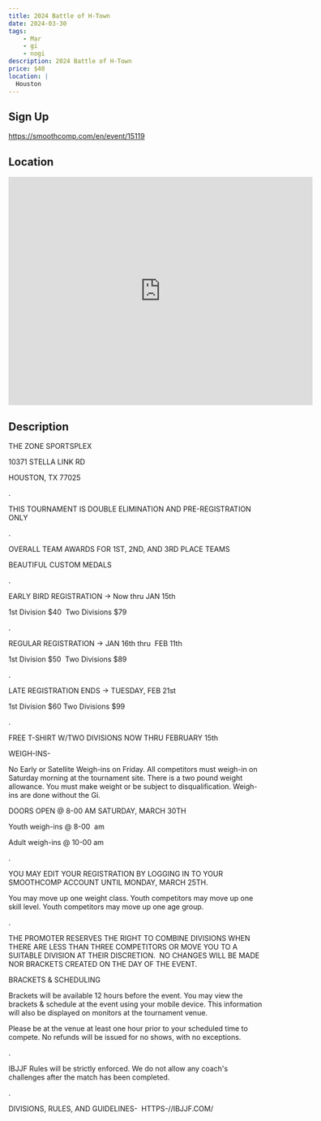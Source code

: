 ```yaml
---
title: 2024 Battle of H-Town
date: 2024-03-30
tags:
    - Mar
    - gi 
    - nogi 
description: 2024 Battle of H-Town
price: $40
location: |
  Houston
---
```

## Sign Up
https://smoothcomp.com/en/event/15119

## Location
<iframe src="https://www.google.com/maps/embed?pb=!1m18!1m12!1m3!1d12345.6789!2d-95.4374084!3d29.6694300!2m3!1f0!2f0!3f0!3m2!1i1024!2i768!4f13.1!3m3!1m2!1s0x0%3A0x0!2z29.6694300!5e0!3m2!1sen!2sus!4v1234567890" width="600" height="450" style="border:0;" allowfullscreen="" loading="lazy"></iframe>

## Description
THE ZONE SPORTSPLEX


10371 STELLA LINK RD


HOUSTON, TX 77025


.


THIS TOURNAMENT IS DOUBLE ELIMINATION AND PRE-REGISTRATION ONLY


.


OVERALL TEAM AWARDS FOR 1ST, 2ND, AND 3RD PLACE TEAMS


BEAUTIFUL CUSTOM MEDALS


.


EARLY BIRD REGISTRATION -> Now thru JAN 15th


1st Division $40  Two Divisions $79


.


REGULAR REGISTRATION -> JAN 16th thru  FEB 11th


1st Division $50  Two Divisions $89


.


LATE REGISTRATION ENDS -> TUESDAY, FEB 21st


1st Division $60 Two Divisions $99


.


FREE T-SHIRT W/TWO DIVISIONS NOW THRU FEBRUARY 15th


WEIGH-INS-


No Early or Satellite Weigh-ins on Friday. All competitors must weigh-in on Saturday morning at the tournament site. There is a two pound weight allowance. You must make weight or be subject to disqualification. Weigh-ins are done without the Gi.


DOORS OPEN @ 8-00 AM SATURDAY, MARCH 30TH


Youth weigh-ins @ 8-00  am


Adult weigh-ins @ 10-00 am


.


YOU MAY EDIT YOUR REGISTRATION BY LOGGING IN TO YOUR SMOOTHCOMP ACCOUNT UNTIL MONDAY, MARCH 25TH.


You may move up one weight class. Youth competitors may move up one skill level. Youth competitors may move up one age group.


.


THE PROMOTER RESERVES THE RIGHT TO COMBINE DIVISIONS WHEN THERE ARE LESS THAN THREE COMPETITORS OR MOVE YOU TO A SUITABLE DIVISION AT THEIR DISCRETION.  NO CHANGES WILL BE MADE NOR BRACKETS CREATED ON THE DAY OF THE EVENT.


BRACKETS & SCHEDULING


Brackets will be available 12 hours before the event. You may view the brackets & schedule at the event using your mobile device. This information will also be displayed on monitors at the tournament venue.


Please be at the venue at least one hour prior to your scheduled time to compete. No refunds will be issued for no shows, with no exceptions.


.


IBJJF Rules will be strictly enforced. We do not allow any coach's challenges after the match has been completed. 


.


DIVISIONS, RULES, AND GUIDELINES-  HTTPS-//IBJJF.COM/